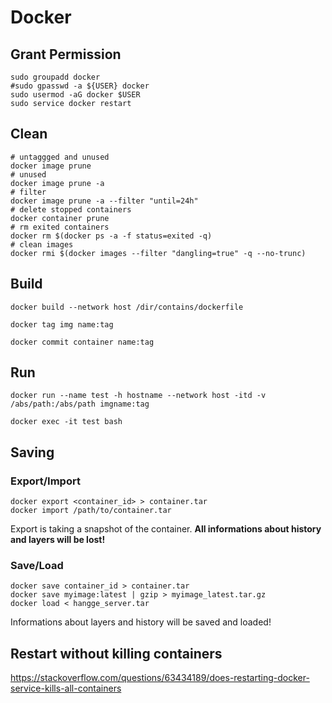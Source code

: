 # Docker

## Grant Permission

```shell
sudo groupadd docker
#sudo gpasswd -a ${USER} docker
sudo usermod -aG docker $USER
sudo service docker restart
```

## Clean

```shell
# untaggged and unused
docker image prune
# unused
docker image prune -a
# filter
docker image prune -a --filter "until=24h"
# delete stopped containers
docker container prune
# rm exited containers
docker rm $(docker ps -a -f status=exited -q)
# clean images
docker rmi $(docker images --filter "dangling=true" -q --no-trunc)
```

## Build

```shell
docker build --network host /dir/contains/dockerfile

docker tag img name:tag

docker commit container name:tag
```

## Run

```shell
docker run --name test -h hostname --network host -itd -v /abs/path:/abs/path imgname:tag

docker exec -it test bash
```

## Saving

### Export/Import

```shell
docker export <container_id> > container.tar
docker import /path/to/container.tar
```

Export is taking a snapshot of the container. **All informations about history and layers will be lost!**


### Save/Load

```shell
docker save container_id > container.tar
docker save myimage:latest | gzip > myimage_latest.tar.gz
docker load < hangge_server.tar
```

Informations about layers and history will be saved and loaded!

## Restart without killing containers

https://stackoverflow.com/questions/63434189/does-restarting-docker-service-kills-all-containers
